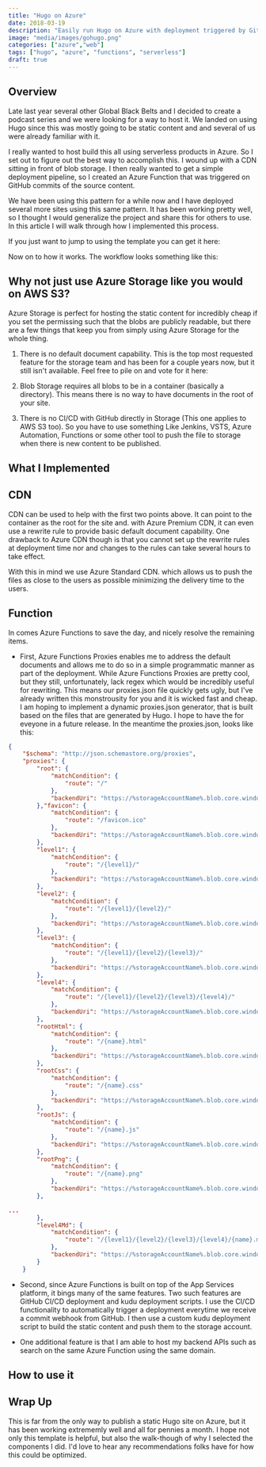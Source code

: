 ```yaml
---
title: "Hugo on Azure"
date: 2018-03-19
description: "Easily run Hugo on Azure with deployment triggered by GitHub commits"
image: "media/images/gohugo.png"
categories: ["azure","web"]
tags: ["hugo", "azure", "functions", "serverless"]
draft: true
---
```


## Overview

Late last year several other Global Black Belts and I decided to create a podcast series and we were looking for a way to host it. We landed on using Hugo since this was mostly going to be static content and and several of us were already familiar with it.

I really wanted to host build this all using serverless products in Azure. So I set out to figure out the best way to accomplish this. I wound up with a CDN sitting in front of blob storage. I then really wanted to get a simple deployment pipeline, so I created an Azure Function that was triggered on GitHub commits of the source content.

We have been using this pattern for a while now and I have deployed several more sites using this same pattern. It has been working pretty well, so I thought I would generalize the project and share this for others to use. In this article I will walk through how I implemented this process.

If you just want to jump to using the template you can get it here:

Now on to how it works. The workflow looks something like this:

## Why not just use Azure Storage like you would on AWS S3?

Azure Storage is perfect for hosting the static content for incredibly cheap if you set the permissing such that the blobs are publicly readable, but there are a few things that keep you from simply using Azure Storage for the whole thing.

1. There is no default document capability. This is the top most requested feature for the storage team and has been for a couple years now, but it still isn't available. Feel free to pile on and vote for it here:

1. Blob Storage requires all blobs to be in a container (basically a directory). This means there is no way to have documents in the root of your site.

1. There is no CI/CD with GitHub directly in Storage (This one applies to AWS S3 too). So you have to use something Like Jenkins, VSTS, Azure Automation, Functions or some other tool to push the file to storage when there is new content to be published.

## What I Implemented

## CDN

CDN can be used to help with the first two points above. It can point to the container as the root for the site and. with Azure Premium CDN, it can even use a rewrite rule to provide basic default document capability. One drawback to Azure CDN though is that you cannot set up the rewrite rules at deployment time nor and changes to the rules can take several hours to take effect.

With this in mind we use Azure Standard CDN. which allows us to push the files as close to the users as possible minimizing the delivery time to the users.

## Function

In comes Azure Functions to save the day, and nicely resolve the remaining items.

* First, Azure Functions Proxies enables me to address the default documents and allows me to do so in a simple programmatic manner as part of the deployment. While Azure Functions Proxies are pretty cool, but they still, unfortunately, lack regex which would be incredibly useful for rewriting. This means our proxies.json file quickly gets ugly, but I've already written this monstrousity for you and it is wicked fast and cheap. I am hoping to implement a dynamic proxies.json generator, that is built based on the files that are generated by Hugo. I hope to have the for eveyone in a future release. In the meantime the proxies.json, looks like this:

```json
{
    "$schema": "http://json.schemastore.org/proxies",
    "proxies": {
        "root": {
            "matchCondition": {
                "route": "/"
            },
            "backendUri": "https://%storageAccountName%.blob.core.windows.net/public/index.html"
        },"favicon": {
            "matchCondition": {
                "route": "/favicon.ico"
            },
            "backendUri": "https://%storageAccountName%.blob.core.windows.net/public/favicon.ico"
        },
        "level1": {
            "matchCondition": {
                "route": "/{level1}/"
            },
            "backendUri": "https://%storageAccountName%.blob.core.windows.net/public/{level1}/index.html"
        },
        "level2": {
            "matchCondition": {
                "route": "/{level1}/{level2}/"
            },
            "backendUri": "https://%storageAccountName%.blob.core.windows.net/public/{level1}/{level2}/index.html"
        },
        "level3": {
            "matchCondition": {
                "route": "/{level1}/{level2}/{level3}/"
            },
            "backendUri": "https://%storageAccountName%.blob.core.windows.net/public/{level1}/{level2}/{level3}/index.html"
        },
        "level4": {
            "matchCondition": {
                "route": "/{level1}/{level2}/{level3}/{level4}/"
            },
            "backendUri": "https://%storageAccountName%.blob.core.windows.net/public/{level1}/{level2}/{level3}/{level4}/index.html"
        },
        "rootHtml": {
            "matchCondition": {
                "route": "/{name}.html"
            },
            "backendUri": "https://%storageAccountName%.blob.core.windows.net/public/{name}.html"
        },
        "rootCss": {
            "matchCondition": {
                "route": "/{name}.css"
            },
            "backendUri": "https://%storageAccountName%.blob.core.windows.net/public/{name}.css"
        },
        "rootJs": {
            "matchCondition": {
                "route": "/{name}.js"
            },
            "backendUri": "https://%storageAccountName%.blob.core.windows.net/public/{name}.js"
        },
        "rootPng": {
            "matchCondition": {
                "route": "/{name}.png"
            },
            "backendUri": "https://%storageAccountName%.blob.core.windows.net/public/{name}.png"
        },

...
        },
        "level4Md": {
            "matchCondition": {
                "route": "/{level1}/{level2}/{level3}/{level4}/{name}.md"
            },
            "backendUri": "https://%storageAccountName%.blob.core.windows.net/public/{level1}/{level2}/{level3}/{level4}/{name}.md"
        }
    }
```

* Second, since Azure Functions is built on top of the App Services platform, it bings many of the same features. Two such features are GitHub CI/CD deployment and kudu deployment scripts. I use the CI/CD functionality to automatically trigger a deployment everytime we receive a commit webhook from GitHub. I then use a custom kudu deployment script to build the static content and push them to the storage account.

* One additional feature is that I am able to host my backend APIs such as search on the same Azure Function using the same domain.

## How to use it


## Wrap Up

This is far from the only way to publish a static Hugo site on Azure, but it has been working extrememly well and all for pennies a month. I hope not only this template is helpful, but also the walk-though of why I selected the components I did. I'd love to hear any recommendations folks have for how this could be optimized.
